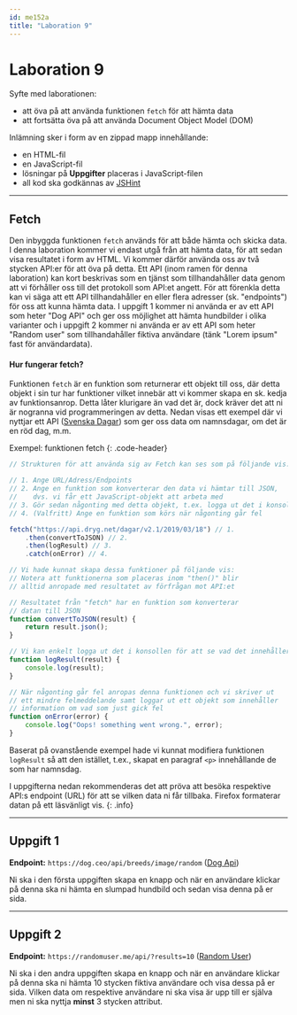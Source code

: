 ```yaml
---
id: me152a
title: "Laboration 9"
---
```


# Laboration 9

Syfte med laborationen:

* att öva på att använda funktionen `fetch` för att hämta data
* att fortsätta öva på att använda Document Object Model (DOM)

Inlämning sker i form av en zippad mapp innehållande:

* en HTML-fil
* en JavaScript-fil
* lösningar på **Uppgifter** placeras i JavaScript-filen
* all kod ska godkännas av [JSHint](http://jshint.com/)

---

## Fetch

Den inbyggda funktionen `fetch` används för att både hämta och skicka data. I denna laboration kommer vi endast utgå från att hämta data, för att sedan visa resultatet i form av HTML. Vi kommer därför använda oss av två stycken API:er för att öva på detta. Ett API (inom ramen för denna laboration) kan kort beskrivas som en tjänst som tillhandahåller data genom att vi förhåller oss till det protokoll som API:et angett. För att förenkla detta kan vi säga att ett API tillhandahåller en eller flera adresser (sk. "endpoints") för oss att kunna hämta data. I uppgift 1 kommer ni använda er av ett API som heter "Dog API" och ger oss möjlighet att hämta hundbilder i olika varianter och i uppgift 2 kommer ni använda er av ett API som heter "Random user" som tillhandahåller fiktiva användare (tänk "Lorem ipsum" fast för användardata).

#### Hur fungerar fetch?

Funktionen `fetch` är en funktion som returnerar ett objekt till oss, där detta objekt i sin tur har funktioner vilket innebär att vi kommer skapa en sk. kedja av funktionsanrop. Detta låter klurigare än vad det är, dock kräver det att ni är nogranna vid programmeringen av detta. Nedan visas ett exempel där vi nyttjar ett API ([Svenska Dagar](https://api.dryg.net/)) som ger oss data om namnsdagar, om det är en röd dag, m.m.

Exempel: funktionen fetch
{: .code-header}

``` js
// Strukturen för att använda sig av Fetch kan ses som på följande vis:

// 1. Ange URL/Adress/Endpoints
// 2. Ange en funktion som konverterar den data vi hämtar till JSON,
//    dvs. vi får ett JavaScript-objekt att arbeta med 
// 3. Gör sedan någonting med detta objekt, t.ex. logga ut det i konsollen
// 4. (Valfritt) Ange en funktion som körs när någonting går fel

fetch("https://api.dryg.net/dagar/v2.1/2019/03/18") // 1.
    .then(convertToJSON) // 2.
    .then(logResult) // 3.
    .catch(onError) // 4.

// Vi hade kunnat skapa dessa funktioner på följande vis:
// Notera att funktionerna som placeras inom "then()" blir
// alltid anropade med resultatet av förfrågan mot API:et

// Resultatet från "fetch" har en funktion som konverterar 
// datan till JSON
function convertToJSON(result) {
    return result.json();
}

// Vi kan enkelt logga ut det i konsollen för att se vad det innehåller
function logResult(result) {
    console.log(result);
}

// När någonting går fel anropas denna funktionen och vi skriver ut
// ett mindre felmeddelande samt loggar ut ett objekt som innehåller
// information om vad som just gick fel
function onError(error) {
    console.log("Oops! something went wrong.", error);
}
```

Baserat på ovanstående exempel hade vi kunnat modifiera funktionen `logResult` så att den istället, t.ex., skapat en paragraf `<p>` innehållande de som har namnsdag.

I uppgifterna nedan rekommenderas det att pröva att besöka respektive API:s endpoint (URL) för att se vilken data ni får tillbaka. Firefox formaterar datan på ett läsvänligt vis.
{: .info}

---

## Uppgift 1

**Endpoint:** `https://dog.ceo/api/breeds/image/random` ([Dog Api](https://dog.ceo/dog-api/documentation/random))

Ni ska i den första uppgiften skapa en knapp och när en användare klickar på denna ska ni hämta en slumpad hundbild och sedan visa denna på er sida.

---

## Uppgift 2

**Endpoint:** `https://randomuser.me/api/?results=10` ([Random User](https://randomuser.me/documentation#results))

Ni ska i den andra uppgiften skapa en knapp och när en användare klickar på denna ska ni hämta 10 stycken fiktiva användare och visa dessa på er sida. Vilken data om respektive användare ni ska visa är upp till er själva men ni ska nyttja **minst** 3 stycken attribut.
